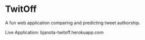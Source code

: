 # TwitOff
A fun web application comparing and predicting tweet authorship.

Live Application: 
bjanota-twitoff.herokuapp.com
